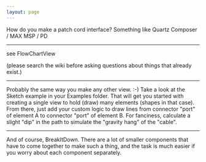 ```yaml
---
layout: page
---
```


How do you make a patch cord interface? Something like Quartz Composer / MAX MSP / PD

----

see FlowChartView 

(please search the wiki before asking questions about things that already exist.)

----

Probably the same way you make any other view. :-) Take a look at the Sketch example in your Examples folder. That will get you started with creating a single view to hold (draw) many elements (shapes in that case). From there, just add your custom logic to draw lines from connector "port" of element A to connector "port" of element B. For fanciness, calculate a slight "dip" in the path to simulate the "gravity hang" of the "cable".

----
And of course, BreakItDown. There are a lot of smaller components that have to come together to make such a thing, and the task is much easier if you worry about each component separately.
